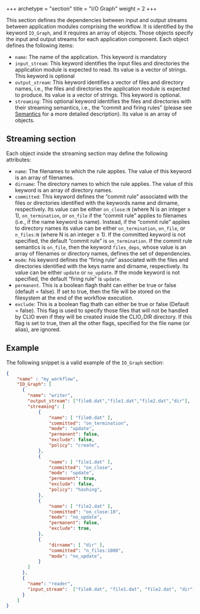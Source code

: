 +++
archetype = "section"
title = "I/O Graph"
weight = 2
+++


This section defines the dependencies between input and output streams between application modules comprising the workflow. It is identified by the keyword `IO_Graph`, and it requires an array of objects. Those objects specify the input and output streams for each application component. Each object defines the following items:

- `name`: The name of the application. This keyword is mandatory
- `input_stream`: This keyword identifies the input files and directories the application module is expected to read. Its value is a vector of strings. This keyword is optional
- `output_stream`: This keyword identifies a vector of files and directory names, i.e., the files and directories the application module is expected to produce. Its value is a  vector of strings. This keyword is optional.
- `streaming`: This optional keyword identifies the files and directories with their streaming semantics, i.e., the “commit and firing rules” (please see [Semantics](semantics.md) for a more detailed description). Its value is an array of objects.

## Streaming section
Each object inside the streaming section may define the following attributes:
- `name`: The filenames to which the rule applies. The value of this keyword is an array of filenames.
- `dirname`: The directory names to which the rule applies. The value of this keyword is an array of directory names.
- `committed`: This keyword defines the “commit rule” associated with the files or directories identified with the keywords name and dirname, respectively. Its value can be either `on_close:N` (where N is an integer ≥ 1), `on_termination`, or `on_file` if the “commit rule” applies to filenames (i.e., if the name keyword is name). Instead, if the “commit rule” applies to directory names its value can be either `on_termination`, `on_file`, or `n_files:N` (where N is an integer ≥ 1). If the committed keyword is not specified, the default “commit rule” is `on_termination`. If the commit rule semantics is `on_file`, then the keyword `files_deps`, whose value is an array of filenames or directory names, defines the set of dependencies.
- `mode`: his keyword defines the “firing rule” associated with the files and directories identified with the keys name and dirname, respectively. Its value can be either `update` or `no_update`. If the mode keyword is not specified, the default “firing rule” is `update`.
- `permanent`. This is a boolean flagh thaht can either be true or false (default = false). If set to true, then the file will be stored on the filesystem at the end of the workflow execution.
- `exclude`: This is a boolean flag thath can either be true or false (Default = false). This flag is used to specify those files that will not be handled by CLIO even if they will be created inside the CLIO_DIR directory. If this flag is set to true, then all the other flags, specified for the file name (or alias), are ignored.



## Example

The following snippet is a valid example of the `IO_Graph` section:

```json
{
    "name" : "my_workflow",
    "IO_Graph": [
      {
        "name": "writer",
        "output_stream": ["file0.dat","file1.dat","file2.dat","dir"],
        "streaming": [
            {
                "name": [ "file0.dat" ],
                "committed": "on_termination",
                "mode": "update",
                "permanent": false,
                "exclude": false,
                "policy": "create",
            },
            {
                "name": [ "file1.dat" ],
                "committed": "on_close",
                "mode": "update",
                "permanent": true,
                "exclude": false,
                "policy": "hashing",
            },
            {
                "name": [ "file2.dat" ],
                "committed": "on_close:10",
                "mode": "no_update",
                "permanent": false,
                "exclude": true,
            },
            {
                "dirname": [ "dir" ],
                "committed": "n_files:1000",
                "mode": "no_update",
            }
        ]
      },
      {
        "name": "reader",
        "input_stream":  ["file0.dat", "file1.dat", "file2.dat", "dir"]
      }
    ]
}
```
